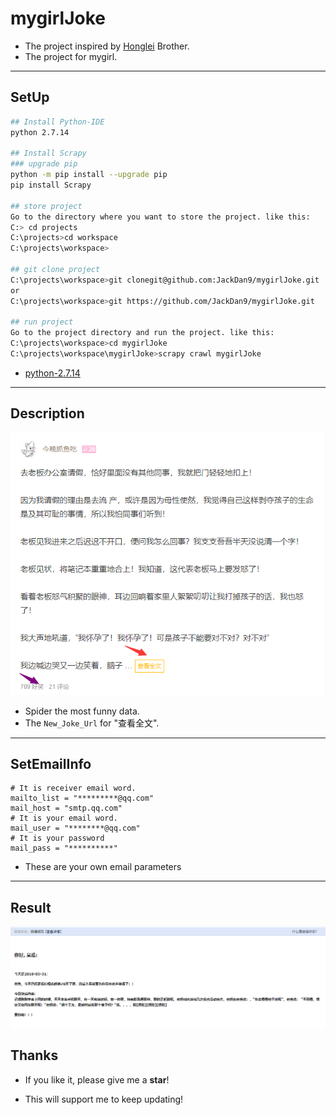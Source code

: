 # mygirlJoke
- The project inspired by [Honglei][1] Brother.
- The project for mygirl.

------

## SetUp
```bash
## Install Python-IDE
python 2.7.14

## Install Scrapy
### upgrade pip
python -m pip install --upgrade pip
pip install Scrapy

## store project
Go to the directory where you want to store the project. like this:
C:> cd projects
C:\projects>cd workspace
C:\projects\workspace>

## git clone project
C:\projects\workspace>git clonegit@github.com:JackDan9/mygirlJoke.git
or
C:\projects\workspace>git https://github.com/JackDan9/mygirlJoke.git

## run project
Go to the project directory and run the project. like this:
C:\projects\workspace>cd mygirlJoke
C:\projects\workspace\mygirlJoke>scrapy crawl mygirlJoke

```

- [python-2.7.14][2]

------

## Description

![description][3]

- Spider the most funny data.
- The `New_Joke_Url` for "查看全文".

------

## SetEmailInfo
```
# It is receiver email word.
mailto_list = "*********@qq.com"
mail_host = "smtp.qq.com"
# It is your email word.
mail_user = "********@qq.com"
# It is your password
mail_pass = "**********"
```
- These are your own email parameters

------

## Result

![result][4]

## Thanks
- If you like it, please give me a **star**!
- This will support me to keep updating!


  [1]: https://github.com/lianghonglei
  [2]: https://www.python.org/downloads/release/python-2714/
  [3]: ./images/description.png "description.png"
  [4]: ./images/result.png "result.png"